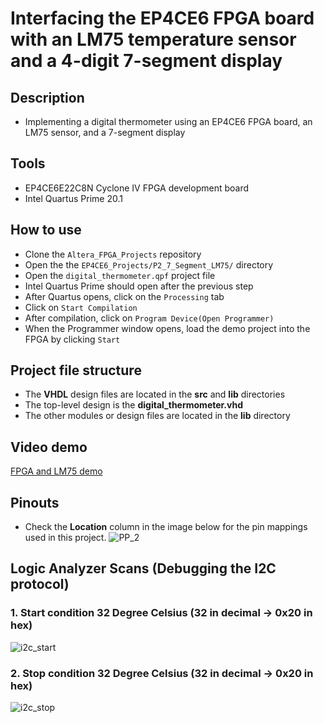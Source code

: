 # Interfacing the EP4CE6 FPGA board with an LM75 temperature sensor and a 4-digit 7-segment display  

## Description    
- Implementing a digital thermometer using an EP4CE6 FPGA board, an LM75 sensor, and a 7-segment display

## Tools  
- EP4CE6E22C8N Cyclone IV FPGA development board  
- Intel Quartus Prime 20.1  

## How to use  
- Clone the ``Altera_FPGA_Projects`` repository  
- Open the the ``EP4CE6_Projects/P2_7_Segment_LM75/`` directory  
- Open the ``digital_thermometer.qpf`` project file  
- Intel Quartus Prime should open after the previous step  
- After Quartus opens, click on the ``Processing`` tab  
- Click on ``Start Compilation``  
- After compilation, click on ``Program Device(Open Programmer)``  
- When the Programmer window opens, load the demo project into the FPGA by clicking ``Start`` 

## Project file structure  
- The **VHDL** design files are located in the **src** and **lib** directories  
- The top-level design is the **digital_thermometer.vhd**  
- The other modules or design files are located in the **lib** directory  

## Video demo  
[FPGA and LM75 demo](https://drive.google.com/file/d/1IZYVgDwNJIAutpPY_AHlGprcI9oUSNfm/view?usp=sharing)

## Pinouts  
- Check the **Location** column in the image below for the pin mappings used in this project.
![PP_2](https://github.com/MUDAL/Altera_FPGA_Projects/assets/46250887/69888839-1d70-479d-b965-18ce3b878e52)

## Logic Analyzer Scans (Debugging the I2C protocol)  
### 1. Start condition 32 Degree Celsius (32 in decimal -> 0x20 in hex)
![i2c_start](https://github.com/MUDAL/Altera_FPGA_Projects/assets/46250887/9b604072-3510-46fc-86c2-94f13696dc7b)   

### 2. Stop condition 32 Degree Celsius (32 in decimal -> 0x20 in hex) 
![i2c_stop](https://github.com/MUDAL/Altera_FPGA_Projects/assets/46250887/7a26e543-74b4-4dd9-b4a5-3793e2226d4d)  
